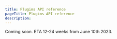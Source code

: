 ```yaml
---
title: Plugins API reference
pageTitle: Plugins API reference
description: 
---
```


Coming soon. ETA 12-24 weeks from June 10th 2023.
